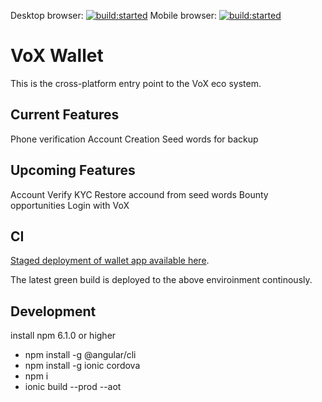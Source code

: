 Desktop browser: <a href="https://travis-ci.org/VariusWorldTechLtd/Main"><img src="https://travis-ci.org/VariusWorldTechLtd/Main.svg?branch=master" alt="build:started"></a> Mobile browser: <a href="https://travis-ci.org/VariusWorldTechLtd/Main"><img src="https://travis-ci.org/VariusWorldTechLtd/Main.svg?branch=master" alt="build:started"></a>

# VoX Wallet

This is the cross-platform entry point to the VoX eco system.

## Current Features
Phone verification
Account Creation
Seed words for backup


## Upcoming Features
Account Verify 
KYC
Restore accound from seed words
Bounty opportunities
Login with VoX

## CI
<a href="http://vox-wallet.firebaseapp.com">Staged deployment of wallet app available here</a>. 

The latest green build is deployed to the above enviroinment continously.


## Development

install npm 6.1.0 or higher
- npm install -g @angular/cli
- npm install -g ionic cordova
- npm i
- ionic build --prod --aot


